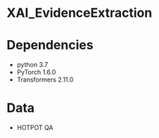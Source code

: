 # XAI_EvidenceExtraction


# Dependencies
* python 3.7
* PyTorch 1.6.0
* Transformers 2.11.0

# Data
* HOTPOT QA

